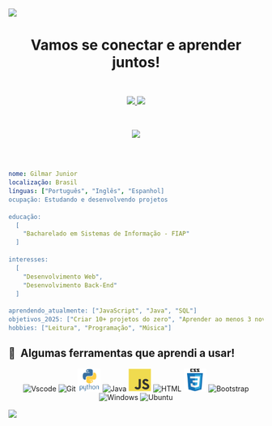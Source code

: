<img align="center" dir="auto" src="https://capsule-render.vercel.app/api?type=waving&height=180&text=Bem-vindo!%20✨&textBg=false&fontColor=FFFFFF&fontAlign=50&animation=fadeIn"/>
<h1 align="center" tabindex="-1" class="heading-element" dir="auto">
  Vamos se conectar e aprender juntos!
</h1>
<br/>
<p align="center" dir="auto">
<a href="https://www.linkedin.com/in/gilmar-junior-b392292b6/" rel="nofollow">
  <img height="50" src="https://user-images.githubusercontent.com/46517096/166973395-19676cd8-f8ec-4abf-83ff-da8243505b82.png" style="max-width: 100%;">
</a>
<a href="https://www.instagram.com/gilmarzin_/" rel="nofollow">
  <img height="50" src="https://user-images.githubusercontent.com/46517096/166974368-9798f39f-1f46-499c-b14e-81f0a3f83a06.png" style="max-width: 100%;">
</a>
</p>
<br/>
<p align="center" dir="auto">
<img align="center" dir="auto" src="https://media2.giphy.com/media/v1.Y2lkPTc5MGI3NjExZTZ6OXQ2NmV3dHJ4eXhmMTc3dzNsd2pwcjhvdmNjNmkzbTg2dGczbyZlcD12MV9pbnRlcm5hbF9naWZfYnlfaWQmY3Q9Zw/zOvBKUUEERdNm/giphy.gif"/>
</p>
<br/>
<br/>

```yaml
nome: Gilmar Junior
localização: Brasil
línguas: ["Português", "Inglês", "Espanhol]
ocupação: Estudando e desenvolvendo projetos

educação:
  [
    "Bacharelado em Sistemas de Informação - FIAP"
  ]

interesses:
  [
    "Desenvolvimento Web",
    "Desenvolvimento Back-End"
  ]

aprendendo_atualmente: ["JavaScript", "Java", "SQL"]
objetivos_2025: ["Criar 10+ projetos do zero", "Aprender ao menos 3 novas tecnologias"]
hobbies: ["Leitura", "Programação", "Música"]
```

<h2> 🚀 &nbsp;Algumas ferramentas que aprendi a usar!</h2>
<p align="center">
<img src="https://camo.githubusercontent.com/f39f203ca1defeb47e3505ef9044d3303c038c60de7e67f6c229992602e59128/68747470733a2f2f63646e2e6a7364656c6976722e6e65742f67682f64657669636f6e732f64657669636f6e2f69636f6e732f7673636f64652f7673636f64652d6f726967696e616c2e737667" alt="Vscode" width="45" height="45"/>
<img src="https://cdn3.iconfinder.com/data/icons/social-media-2169/24/social_media_social_media_logo_git-256.png" alt="Git" width="45" height="45"/>
<img src="https://raw.githubusercontent.com/devicons/devicon/master/icons/python/python-original-wordmark.svg" alt="Python" width="45" height="45"/>
<img src="https://cdn4.iconfinder.com/data/icons/logos-and-brands/512/181_Java_logo_logos-256.png" alt="Java" width="45" height="45"/>
<img src="https://raw.githubusercontent.com/devicons/devicon/master/icons/javascript/javascript-original.svg" alt="Javascript" width="45" height="45"/>
<img src="https://camo.githubusercontent.com/6647554cf19482c32acc6a6a3b8bd68b845fafabd474595e7e92dead3075c3ea/68747470733a2f2f63646e2e6a7364656c6976722e6e65742f67682f64657669636f6e732f64657669636f6e2f69636f6e732f68746d6c352f68746d6c352d6f726967696e616c2e737667" alt="HTML" width="45" height="45"/>
<img src="https://raw.githubusercontent.com/devicons/devicon/master/icons/css3/css3-original-wordmark.svg" alt="CSS" width="45" height="45"/>
<img src="https://camo.githubusercontent.com/b2ddff690e2f9a813be2162d704aace70a00e5014e52b500481acec796829734/68747470733a2f2f63646e2e6a7364656c6976722e6e65742f67682f64657669636f6e732f64657669636f6e406c61746573742f69636f6e732f626f6f7473747261702f626f6f7473747261702d6f726967696e616c2d776f72646d61726b2e737667" alt="Bootstrap" width="45" height="45"/>
<img src="https://cdn2.iconfinder.com/data/icons/social-icons-33/128/Windows_Phone-256.png" alt="Windows" width="45" height="45"/>
<img src="https://camo.githubusercontent.com/f91287c9aac55623bc37ceb651ac35b7efb56e422019a3bb59328328a09edf9f/68747470733a2f2f63646e2e6a7364656c6976722e6e65742f67682f64657669636f6e732f64657669636f6e2f69636f6e732f6c696e75782f6c696e75782d6f726967696e616c2e737667" alt="Ubuntu" width="45" height="45"/>
</p>

<img align="center" dir="auto" src="https://capsule-render.vercel.app/api?type=waving&height=100&textBg=false&fontColor=FFFFFF&fontAlign=50&animation=fadeIn&reversal=false&section=footer"/>
